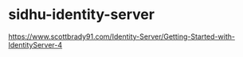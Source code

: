# sidhu-identity-server

https://www.scottbrady91.com/Identity-Server/Getting-Started-with-IdentityServer-4
